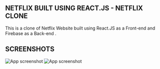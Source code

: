 ## NETFLIX BUILT USING REACT.JS - NETFLIX CLONE

This is a clone of Netflix Website built using React.JS as a Front-end and Firebase as a Back-end .

## SCREENSHOTS
![App screenshot](/Users/gurleensmac/Downloads/PROJECT/react/practise/practise/images/image-1.PNG)
![App screenshot](/Users/gurleensmac/Downloads/PROJECT/react/practise/practise/images/image-2.PNG)


